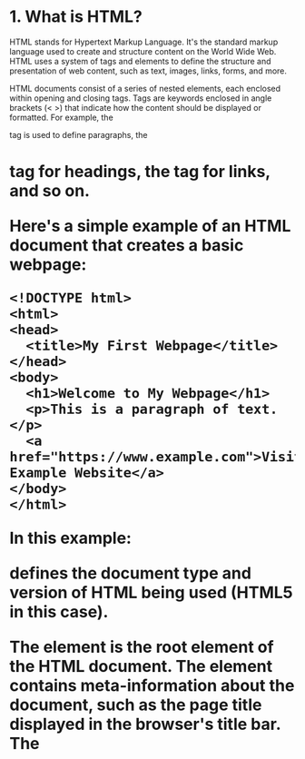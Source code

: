 # 1. What is HTML?
HTML stands for Hypertext Markup Language. It's the standard markup language used to create and structure content on the World Wide Web. HTML uses a system of tags and elements to define the structure and presentation of web content, such as text, images, links, forms, and more.

HTML documents consist of a series of nested elements, each enclosed within opening and closing tags. Tags are keywords enclosed in angle brackets (< >) that indicate how the content should be displayed or formatted. For example, the <p> tag is used to define paragraphs, the <h1> tag for headings, the <a> tag for links, and so on.

Here's a simple example of an HTML document that creates a basic webpage:

```
<!DOCTYPE html>
<html>
<head>
  <title>My First Webpage</title>
</head>
<body>
  <h1>Welcome to My Webpage</h1>
  <p>This is a paragraph of text.</p>
  <a href="https://www.example.com">Visit Example Website</a>
</body>
</html>
```
In this example:

<!DOCTYPE html> defines the document type and version of HTML being used (HTML5 in this case).
The <html> element is the root element of the HTML document.
The <head> element contains meta-information about the document, such as the page title displayed in the browser's title bar.
The <title> element sets the title of the webpage.
The <body> element contains the visible content of the webpage.
The <h1> element defines a top-level heading.
The <p> element defines a paragraph of text.
The <a> element creates a hyperlink, with the href attribute specifying the destination URL.


HTML forms the backbone of web content and is often used in conjunction with other technologies like CSS (Cascading Style Sheets) for styling and layout, and JavaScript for adding interactivity to webpages. Together, these technologies allow web developers to create rich and interactive websites.



# 2. What is XHTML?
XHTML ek markup language hai jise HTML ki tarah hi use kiya jaata hai. Iska poora naam "Extensible Hypertext Markup Language" hai, aur isme HTML ke saare rules aur tags ko follow kiya jaata hai. Yah language XML syntax ka upyog karti hai, isliye ise "X" se shuru kiya jaata hai.

Jaise ki HTML me, XHTML bhi web pages ko design karne ke liye use kiya jaata hai. Isme hum text, images, links, tables, forms aur videos ko create kar sakte hain. Yeh browser-friendly hai aur cross-platform compatibility provide karta hai.

Example:
```
<!DOCTYPE html PUBLIC "-//W3C//DTD XHTML 1.0 Transitional//EN"
    "http://www.w3.org/TR/xhtml1/DTD/xhtml1-transitional.dtd">
<html xmlns="http://www.w3.org/1999/xhtml">
<head>
    <title>Hello World</title>
</head>
<body>
    <h1>Mera Pehla Web Page</h1>
    <p>Is page ke liye maine XHTML ka upyog kiya hai.</p>
</body>
</html>
```
Is example me, DOCTYPE XHTML ka version define karta hai jo ki Transitional version hai. Head section me title tag hai jisme page ka title diya gaya hai. Body section me h1 aur p tag hai jisme content dikhaya ja raha hai.

# 3. What is an HTML Element?

HTML ek markup language hai jo web pages ke structure ko define karta hai. HTML element ek tag hota hai jo web page ka particular section ko represent karta hai.
Har HTML element ka apna tag hota hai jismein "open tag" aur "close tag" hote hain. open tag mein angle brackets ke beech mein element ka naam hota hai aur 
close tag mein bhi wohi naam hota hai lekin usse pehle slash (/) ka use kiya jaata hai.

For example, agar aapko ek paragraph likhna hai toh aap ```<p> </p>``` tags ka use kar sakte hain. Jaise ki:
```
<p>Yeh ek example hai.</p>
```
Ismein ```<p>``` opening tag hai aur ```</p>``` closing tag hai. Text jo bhi paragraph mein aayega woh dono tags ke beech mein hi hoga. 
Isi tarah se HTML ke bahut saare elements hote hain jaise headings, images, links, tables, lists, etc.


# 4. What are Tags?

HTML tags hote hai jo humare web page ko structure, format aur style dene me madad karta hai.

Har HTML tag ke do parts hote hai- opening tag aur closing tag. Opening tag angle brackets ke andar hota hai jisme tag ka naam hota hai, jaise 
```<p>``` paragraph tag ke liye. Closing tag bhi angle brackets ke andar hota hai, lekin usme / ka use hota hai, jaise ```</p>``` paragraph tag ka closing tag.

For example, agar hum ek paragraph create karna chahte hai toh hum ```<p>``` tag ka use kar sakte hai, jaise:

```<p>Yeh ek example paragraph hai.</p>```

Is example me ```<p>``` opening tag hai jo paragraph start karne ke liye istemal kiya gaya hai, aur ```</p>``` closing tag hai jo paragraph ko khatam karne ke 
liye use kiya gaya hai.

Is tarah se, HTML tags ka istemal karke hum apne web pages ko structure diya ja sakta hai, 
jaise headings ke liye ```<h1> - <h6>``` tags, links ke liye ```<a>``` tag, images ke liye ```<img>``` tag, aur bahut sare aur bhi tags hai jo humare
web pages ko design karne me help karte hai.
# 5. What are Attributes?

HTML mein “attributes” wo hote hai jo tags ko aur bhi mukammal karte hai. Ye tags ke andar likhe jate hai, aur inka use kisi 
specific information ko tag ke sath link karne ke liye hota hai.

Sabse aam attribute hai "class" attribute, jo elements ko CSS ke sath style karne ke liye use kiya jata hai. Iske alawa, 
"id" attribute ka use bhi ek unique identifier ke taur par kiya jata hai. Aur iske alava bhi bahut saare attributes hote hai, 
jaise "href" (links ke liye), "src" (images aur other media ke liye), "alt" (image ka alternate text), "title" (tooltip ke liye), etc.

Yaha ek example hai: 

Suppose aapko ek paragraph ko bold karne ki zarurat hai, toh aap <strong> tag ka use kar sakte hai. Lekin agar aap chahte hai ki 
  sirf particular paragraph hi bold ho to aap class attribute ka use kar sakte hai. Jaise:

```<p class="important">Ye paragraph bold hoga</p>```
  
```<p>Ye paragraph normal rahega</p>```

CSS mein, aap "important" class ko select karke usko bold style de sakte hai:

```
  <style>
  .important {
    font-weight: bold;
}
 </style>
```

Is tarah se, aap HTML attributes ka use karke apne web pages ko aur bhi zyada detailed aur appealing bana sakte hai.